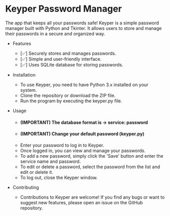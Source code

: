 # Keyper Password Manager
The app that keeps all your passwords safe! Keyper is a simple password manager built with Python and Tkinter. It allows users to store and manage their passwords in a secure and organized way.

  * Features
    * [✅] Securely stores and manages passwords.
    * [✅] Simple and user-friendly interface.
    * [✅] Uses SQLite database for storing passwords.

  * Installation
    * To use Keyper, you need to have Python 3.x installed on your system.
    * Clone the repository or download the ZIP file.
    * Run the program by executing the keyper.py file.

  * Usage
    *  #### (IMPORTANT) The database format is -> service: password
    *  #### (IMPORTANT) Change your default password (keyper.py)
    *  Enter your password to log in to Keyper.
    *  Once logged in, you can view and manage your passwords.
    *  To add a new password, simply click the 'Save' button and enter the service name and password.
    *  To edit or delete a password, select the password from the list and edit or delete it.
    *  To log out, close the Keyper window.

  * Contributing
    * Contributions to Keyper are welcome! If you find any bugs or want to suggest new features, please open an issue on the GitHub repository.
